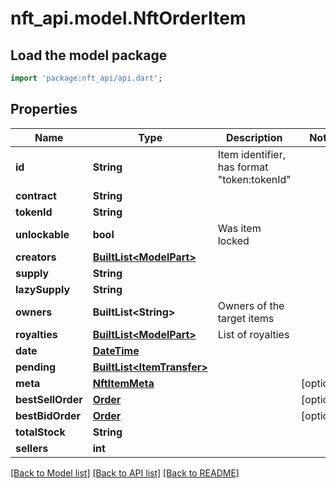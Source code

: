 # nft_api.model.NftOrderItem

## Load the model package
```dart
import 'package:nft_api/api.dart';
```

## Properties
Name | Type | Description | Notes
------------ | ------------- | ------------- | -------------
**id** | **String** | Item identifier, has format \"token:tokenId\" | 
**contract** | **String** |  | 
**tokenId** | **String** |  | 
**unlockable** | **bool** | Was item locked | 
**creators** | [**BuiltList&lt;ModelPart&gt;**](ModelPart.md) |  | 
**supply** | **String** |  | 
**lazySupply** | **String** |  | 
**owners** | **BuiltList&lt;String&gt;** | Owners of the target items | 
**royalties** | [**BuiltList&lt;ModelPart&gt;**](ModelPart.md) | List of royalties | 
**date** | [**DateTime**](DateTime.md) |  | 
**pending** | [**BuiltList&lt;ItemTransfer&gt;**](ItemTransfer.md) |  | 
**meta** | [**NftItemMeta**](NftItemMeta.md) |  | [optional] 
**bestSellOrder** | [**Order**](Order.md) |  | [optional] 
**bestBidOrder** | [**Order**](Order.md) |  | [optional] 
**totalStock** | **String** |  | 
**sellers** | **int** |  | 

[[Back to Model list]](../README.md#documentation-for-models) [[Back to API list]](../README.md#documentation-for-api-endpoints) [[Back to README]](../README.md)


